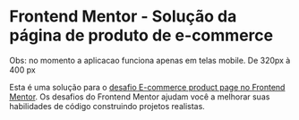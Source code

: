 # Frontend Mentor - Solução da página de produto de e-commerce

Obs: no momento a aplicacao funciona apenas em telas mobile. De 320px à 400 px

Esta é uma solução para o [desafio E-commerce product page no Frontend Mentor](https://www.frontendmentor.io/challenges/ecommerce-product-page-UPsZ9MJp6). Os desafios do Frontend Mentor ajudam você a melhorar suas habilidades de código construindo projetos realistas.

